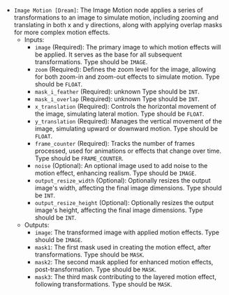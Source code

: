 - `Image Motion [Dream]`: The Image Motion node applies a series of transformations to an image to simulate motion, including zooming and translating in both x and y directions, along with applying overlap masks for more complex motion effects.
    - Inputs:
        - `image` (Required): The primary image to which motion effects will be applied. It serves as the base for all subsequent transformations. Type should be `IMAGE`.
        - `zoom` (Required): Defines the zoom level for the image, allowing for both zoom-in and zoom-out effects to simulate motion. Type should be `FLOAT`.
        - `mask_i_feather` (Required): unknown Type should be `INT`.
        - `mask_i_overlap` (Required): unknown Type should be `INT`.
        - `x_translation` (Required): Controls the horizontal movement of the image, simulating lateral motion. Type should be `FLOAT`.
        - `y_translation` (Required): Manages the vertical movement of the image, simulating upward or downward motion. Type should be `FLOAT`.
        - `frame_counter` (Required): Tracks the number of frames processed, used for animations or effects that change over time. Type should be `FRAME_COUNTER`.
        - `noise` (Optional): An optional image used to add noise to the motion effect, enhancing realism. Type should be `IMAGE`.
        - `output_resize_width` (Optional): Optionally resizes the output image's width, affecting the final image dimensions. Type should be `INT`.
        - `output_resize_height` (Optional): Optionally resizes the output image's height, affecting the final image dimensions. Type should be `INT`.
    - Outputs:
        - `image`: The transformed image with applied motion effects. Type should be `IMAGE`.
        - `mask1`: The first mask used in creating the motion effect, after transformations. Type should be `MASK`.
        - `mask2`: The second mask applied for enhanced motion effects, post-transformation. Type should be `MASK`.
        - `mask3`: The third mask contributing to the layered motion effect, following transformations. Type should be `MASK`.
